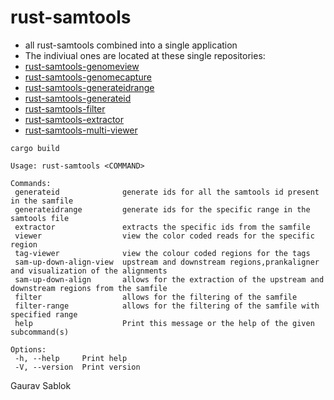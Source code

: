 # rust-samtools
 - all rust-samtools combined into a single application
 - The indiviual ones are located at these single repositories: 
 - [rust-samtools-genomeview](https://github.com/applicativesystem/rust-samtools-genomeview)
 - [rust-samtools-genomecapture](https://github.com/applicativesystem/rust-samtools-genomecapture)
 - [rust-samtools-generateidrange](https://github.com/applicativesystem/rust-samtools-generateid-range)
 - [rust-samtools-generateid](https://github.com/applicativesystem/rust-samtools-generateid)
 - [rust-samtools-filter](https://github.com/applicativesystem/rust-samtools-filter)
 - [rust-samtools-extractor](https://github.com/applicativesystem/rust-samtools-extractor)
 - [rust-samtools-multi-viewer](https://github.com/applicativesystem/rust-samtools-multi-viewer)

 ```
 cargo build
 ```
 
 ```
 Usage: rust-samtools <COMMAND>

 Commands:
  generateid              generate ids for all the samtools id present in the samfile
  generateidrange         generate ids for the specific range in the samtools file
  extractor               extracts the specific ids from the samfile
  viewer                  view the color coded reads for the specific region
  tag-viewer              view the colour coded regions for the tags
  sam-up-down-align-view  upstream and downstream regions,prankaligner and visualization of the alignments
  sam-up-down-align       allows for the extraction of the upstream and downstream regions from the samfile
  filter                  allows for the filtering of the samfile
  filter-range            allows for the filtering of the samfile with specified range
  help                    Print this message or the help of the given subcommand(s)

 Options:
  -h, --help     Print help
  -V, --version  Print version
 ``` 

 Gaurav Sablok
